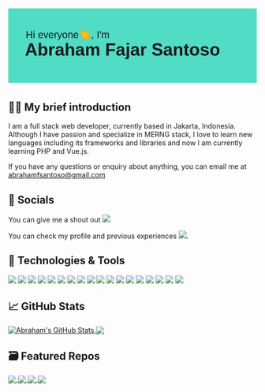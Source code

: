 # ![Abraham header](https://github.com/abrahamfsantoso/abrahamfsantoso/blob/main/header.png?raw=true)

## &#x1F466;&#x1F3FB; 	My brief introduction

I am a full stack web developer, currently based in Jakarta, Indonesia. Although I have passion and specialize in MERNG stack, I love to learn new languages including its frameworks and libraries and now I am currently learning PHP and Vue.js.

If you have any questions or enquiry about anything, you can email me at [abrahamfsantoso@gmail.com]([abrahamfsantoso@gmail.com)

## &#x1F4F2;	Socials
You can give me a shout out <a href="https://twitter.com/abrahamfsantoso"><img height="30" src="https://github.com/WaylonWalker/WaylonWalker/blob/main/icon/twitter.png?raw=true"></a>

You can check my profile and previous experiences <a href="https://www.linkedin.com/in/abrahamfsantoso/"><img height="30" src="https://github.com/WaylonWalker/WaylonWalker/blob/main/icon/linkedin.png?raw=true"></a>.

<!-- Icons -->

[1.2]: http://i.imgur.com/wWzX9uB.png 
[2.2]: https://raw.githubusercontent.com/MartinHeinz/MartinHeinz/master/linkedin-3-16.png

<!-- Links to your social media accounts -->

[1]: https://twitter.com/abrahamfsantoso
[2]: https://www.linkedin.com/in/abrahamfsantoso/

<!--
**abrahamfsantoso/abrahamfsantoso** is a ✨ _special_ ✨ repository because its `README.md` (this file) appears on your GitHub profile.

Here are some ideas to get you started:

- 🔭 I’m currently working on ...
- 🌱 I’m currently learning ...
- 👯 I’m looking to collaborate on ...
- 🤔 I’m looking for help with ...
- 💬 Ask me about ...
- 📫 How to reach me: ...
- 😄 Pronouns: ...
- ⚡ Fun fact: ...
 -->
 ## 🔧 Technologies & Tools
![](https://img.shields.io/badge/Editor-VSCode-informational?style=flat&logo=visual-studio-code&logoColor=white&color=2bbc8a)
![](https://img.shields.io/badge/OS-Linux-informational?style=flat&logo=linux&logoColor=white&color=2bbc8a)
![](https://img.shields.io/badge/Shell-Bash-informational?style=flat&logo=gnu-bash&logoColor=white&color=2bbc8a)
![](https://img.shields.io/badge/Language-Javascript-informational?style=flat&logo=javascript&logoColor=white&color=2bbc8a)
![](https://img.shields.io/badge/Language-Typescript-informational?style=flat&logo=typescript&logoColor=white&color=2bbc8a)
![](https://img.shields.io/badge/Language-PHP-informational?style=flat&logo=php&logoColor=white&color=2bbc8a)
![](https://img.shields.io/badge/Language-GraphQL-informational?style=flat&logo=graphql&logoColor=white&color=2bbc8a)
![](https://img.shields.io/badge/Runtime-Node.js-informational?style=flat&logo=node.js&logoColor=white&color=2bbc8a)
![](https://img.shields.io/badge/Framework-Express.js-informational?style=flat&logo=express&logoColor=white&color=2bbc8a)
![](https://img.shields.io/badge/Framework-Next.js-informational?style=flat&logo=next.js&logoColor=white&color=2bbc8a)
![](https://img.shields.io/badge/Framework-Nest.js-informational?style=flat&logo=nestjs&logoColor=white&color=2bbc8a)
![](https://img.shields.io/badge/Framework-Vue.js-informational?style=flat&logo=vuedotjs&logoColor=white&color=2bbc8a)
![](https://img.shields.io/badge/Library-React-informational?style=flat&logo=react&logoColor=white&color=2bbc8a)
![](https://img.shields.io/badge/Database-MongoDB-informational?style=flat&logo=mongodb&logoColor=white&color=2bbc8a)
![](https://img.shields.io/badge/Database-PostgreSQL-informational?style=flat&logo=postgresql&logoColor=white&color=2bbc8a)
![](https://img.shields.io/badge/Database-mySQL-informational?style=flat&logo=mysql&logoColor=white&color=2bbc8a)
![](https://img.shields.io/badge/Cloud-AWS-informational?style=flat&logo=amazon&logoColor=white&color=2bbc8a)
![](https://img.shields.io/badge/Cloud-GoogleCloud-informational?style=flat&logo=google-cloud&logoColor=white&color=2bbc8a)



## &#x1f4c8; GitHub Stats
<a href="https://github.com/abrahamfsantoso/github-readme-stats">
<img align="center" src="https://github-readme-stats.vercel.app/api?username=abrahamfsantoso&show_icons=true&line_height=27&count_private=true&title_color=ffffff&text_color=c9cacc&icon_color=2bbc8a&bg_color=1d1f21" alt="Abraham's GitHub Stats" />
</a>

<a href="https://github.com/abrahamfsantoso/github-readme-stats">
<img align="center" src="https://github-readme-stats.vercel.app/api/top-langs/?username=abrahamfsantoso&hide=java,shell,html,css,scss&title_color=ffffff&text_color=c9cacc&icon_color=2bbc8a&bg_color=1d1f21&langs_count=3" />
</a>

## &#128451;	Featured Repos
<a href="https://github.com/abrahamfsantoso/socialmedia-MERN">
  <img align="center" src="https://github-readme-stats.vercel.app/api/pin/?username=abrahamfsantoso&repo=socialmedia-MERN&title_color=ffffff&text_color=c9cacc&icon_color=2bbc8a&bg_color=1d1f21" />
</a>
<a href="https://instagram-clone-five-dusky.vercel.app/">
  <img align="center" src="https://github-readme-stats.vercel.app/api/pin/?username=abrahamfsantoso&repo=instagram-clone&title_color=ffffff&text_color=c9cacc&icon_color=2bbc8a&bg_color=1d1f21" />
</a>  

<a href="https://github.com/abrahamfsantoso/blog-MERN">
  <img align="center" src="https://github-readme-stats.vercel.app/api/pin/?username=abrahamfsantoso&repo=blog-MERN&title_color=ffffff&text_color=c9cacc&icon_color=2bbc8a&bg_color=1d1f21" />
</a>    

<a href="https://netflix-clone-chi-ten.vercel.app/">
  <img align="center" src="https://github-readme-stats.vercel.app/api/pin/?username=abrahamfsantoso&repo=netflix-clone&title_color=ffffff&text_color=c9cacc&icon_color=2bbc8a&bg_color=1d1f21" />
</a>    

